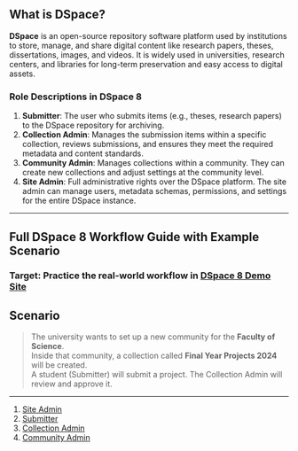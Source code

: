 ## **What is DSpace?**
**DSpace** is an open-source repository software platform used by institutions to store, manage, and share digital content like research papers, theses, dissertations, images, and videos. It is widely used in universities, research centers, and libraries for long-term preservation and easy access to digital assets.

### **Role Descriptions in DSpace 8**
1. **Submitter**: The user who submits items (e.g., theses, research papers) to the DSpace repository for archiving.
2. **Collection Admin**: Manages the submission items within a specific collection, reviews submissions, and ensures they meet the required metadata and content standards.
3. **Community Admin**: Manages collections within a community. They can create new collections and adjust settings at the community level.
4. **Site Admin**: Full administrative rights over the DSpace platform. The site admin can manage users, metadata schemas, permissions, and settings for the entire DSpace instance.

---

##  Full DSpace 8 Workflow Guide with Example Scenario
###  Target: Practice the real-world workflow in [DSpace 8 Demo Site](https://demo.dspace.org/xmlui)
##  **Scenario**

> The university wants to set up a new community for the **Faculty of Science**.  
> Inside that community, a collection called **Final Year Projects 2024** will be created.  
> A student (Submitter) will submit a project. The Collection Admin will review and approve it.

---

1. [Site Admin](https://github.com/LEARN-LK/DSpace/blob/main/siteadmin.md)
2. [Submitter]()
3. [Collection Admin]()
4. [Community Admin]()







